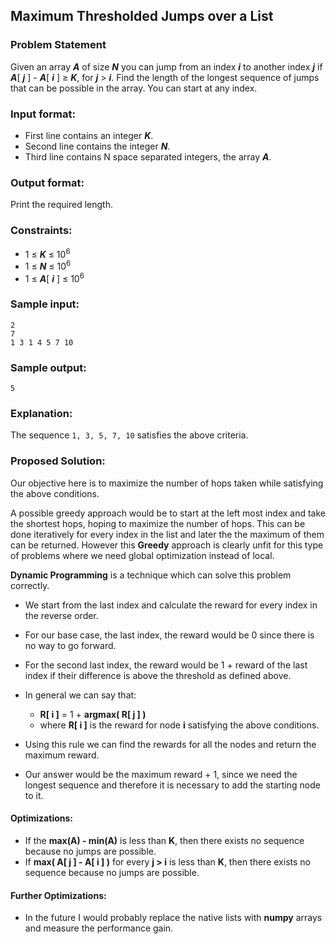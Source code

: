 ## Maximum Thresholded Jumps over a List

### Problem Statement

Given an array **_A_** of size **_N_** you can jump from an index **_i_** to another index **_j_** if **_A_**[ **_j_** ] - **_A_**[ **_i_** ] &ge; **_K_**, for **_j_** &gt; **_i_**. Find the length of the longest sequence of jumps that can be possible in the array. You can start at any index.

### Input format:

- First line contains an integer **_K_**.
- Second line contains the integer **_N_**.
- Third line contains N space separated integers, the array **_A_**.

### Output format:

Print the required length.

### Constraints:

- 1 &le; **_K_** &le; 10<sup>6</sup>
- 1 &le; **_N_** &le; 10<sup>6</sup>
- 1 &le; **_A_**[ **_i_** ] &le; 10<sup>6</sup>


### Sample input:

```
2
7
1 3 1 4 5 7 10
```

### Sample output:

```
5
```

### Explanation:

The sequence `1, 3, 5, 7, 10` satisfies the above criteria.

### Proposed Solution:

Our objective here is to maximize the number of hops taken while satisfying the above conditions.

A possible greedy approach would be to start at the left most index and take the shortest hops, hoping to maximize the number of hops. This can be done iteratively for every index in the list and later the the maximum of them can be returned. However this **Greedy** approach is clearly unfit for this type of problems where we need global optimization instead of local.

**Dynamic Programming** is a technique which can solve this problem correctly.

- We start from the last index and calculate the reward for every index in the reverse order.
- For our base case, the last index, the reward would be 0 since there is no way to go forward.
- For the second last index, the reward would be 1 + reward of the last index if their difference is above the threshold as defined above.
- In general we can say that:
  - **R[ i ]** = 1 + **argmax( R[ j ] )**
  - where **R[ i ]** is the reward for node **i** satisfying the above conditions.

- Using this rule we can find the rewards for all the nodes and return the maximum reward.
- Our answer would be the maximum reward + 1, since we need the longest sequence and therefore it is necessary to add the starting node to it.


#### Optimizations:

- If the **max(A) - min(A)** is less than **K**, then there exists no sequence because no jumps are possible.
- If **max( A[ j ] - A[ i ] )** for every **j > i** is less than **K**, then there exists no sequence because no jumps are possible.

#### Further Optimizations:

- In the future I would probably replace the native lists with **numpy** arrays and measure the performance gain.
